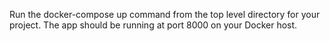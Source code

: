 Run the docker-compose up command from the top level directory for your project.
The app should be running at port 8000 on your Docker host.
